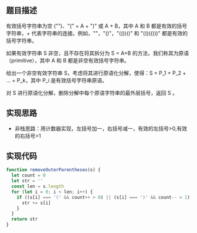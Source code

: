## 题目描述
有效括号字符串为空 ("")、"(" + A + ")" 或 A + B，其中 A 和 B 都是有效的括号字符串，+ 代表字符串的连接。例如，""，"()"，"(())()" 和 "(()(()))" 都是有效的括号字符串。

如果有效字符串 S 非空，且不存在将其拆分为 S = A+B 的方法，我们称其为原语（primitive），其中 A 和 B 都是非空有效括号字符串。

给出一个非空有效字符串 S，考虑将其进行原语化分解，使得：S = P_1 + P_2 + ... + P_k，其中 P_i 是有效括号字符串原语。

对 S 进行原语化分解，删除分解中每个原语字符串的最外层括号，返回 S 。

## 实现思路
* 非栈思路：用计数器实现，左括号加一，右括号减一，有效的左括号>0,有效的右括号>1

## 实现代码
```javascript
function removeOuterParentheses(s) {
  let count = 0
  let str = ''
  const len = s.length
  for (let i = 0; i < len; i++) {
    if ((s[i] === '(' && count++ > 0) || (s[i] === ')' && count-- > 1)) {
      str += s[i]
    }
  }
  return str
}
```

